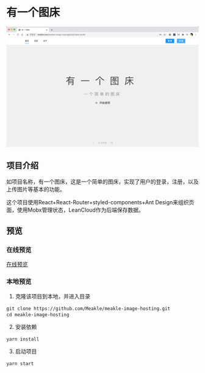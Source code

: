 # 有一个图床

![homepage](./README/homePage.png)


## 项目介绍

如项目名称，有一个图床，这是一个简单的图床，实现了用户的登录，注册，以及上传图片等基本的功能。

这个项目使用React+React-Router+styled-components+Ant Design来组织页面，使用Mobx管理状态，LeanCloud作为后端保存数据。


## 预览
### 在线预览
[在线预览](http://meakle.com/meakle-image-hosting/build/#/)
### 本地预览
1. 克隆该项目到本地，并进入目录
```
git clone https://github.com/Meakle/meakle-image-hosting.git
cd meakle-image-hosting
```

2. 安装依赖

```
yarn install
```
3. 启动项目
```
yarn start
```


